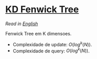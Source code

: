 
# [KD Fenwick Tree](kd_fenwick_tree.cpp)

*Read in [English](README.en.md)* 

Fenwick Tree em K dimensoes.

* Complexidade de update: $O(log^k(N))$.
* Complexidade de query: $O(log^k(N))$.